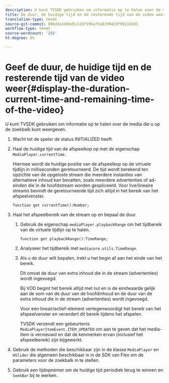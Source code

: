 ```yaml
---
description: U kunt TVSDK gebruiken om informatie op te halen over de media die u op de zoekbalk kunt weergeven.
title: De duur, de huidige tijd en de resterende tijd van de video weergeven
translation-type: tm+mt
source-git-commit: 89bdda1d4bd5c126f19ba75a819942df901183d1
workflow-type: tm+mt
source-wordcount: '292'
ht-degree: 0%

---
```



# Geef de duur, de huidige tijd en de resterende tijd van de video weer{#display-the-duration-current-time-and-remaining-time-of-the-video}

U kunt TVSDK gebruiken om informatie op te halen over de media die u op de zoekbalk kunt weergeven.

1. Wacht tot de speler de status INITIALIZED heeft.
1. Haal de huidige tijd van de afspeelkop op met de eigenschap `MediaPlayer.currentTime`.

   Hiermee wordt de huidige positie van de afspeelkop op de virtuele tijdlijn in milliseconden geretourneerd. De tijd wordt berekend ten opzichte van de opgeloste stream die meerdere instanties van alternatieve inhoud kan bevatten, zoals meerdere advertenties of ad-einden die in de hoofdstream worden gespliceerd. Voor live/lineaire streams bevindt de geretourneerde tijd zich altijd in het bereik van het afspeelvenster.

   ```
   function get currentTime():Number;
   ```

1. Haal het afspeelbereik van de stream op en bepaal de duur.
   1. Gebruik de eigenschap `mediaPlayer.playbackRange` om het tijdbereik van de virtuele tijdlijn op te halen.

      ```
      function get playbackRange():TimeRange;
      ```

   1. Analyseer het tijdbereik met `mediacore.utils.TimeRange`.
   1. Als u de duur wilt bepalen, trekt u het begin af aan het einde van het bereik.

      Dit omvat de duur van extra inhoud die in de stream (advertenties) wordt ingevoegd.

      Bij VOD begint het bereik altijd met nul en is de eindwaarde gelijk aan de som van de duur van de hoofdinhoud en de duur van de extra inhoud die in de stream (advertenties) wordt ingevoegd.

      Voor een lineair/actief-element vertegenwoordigt het bereik van het afspeelvenster en verandert dit bereik tijdens het afspelen.

      TVSDK verzendt een gebeurtenis `MediaPlayerItemEvent.ITEM_UPDATED` om aan te geven dat het media-item is vernieuwd en dat de kenmerken ervan (inclusief het afspeelbereik) zijn bijgewerkt.

1. Gebruik de methoden die beschikbaar zijn in de klasse `MediaPlayer` en `HSlider` die algemeen beschikbaar is in de SDK van Flex om de parameters voor de zoekbalk in te stellen.

1. Gebruik een tijdopnemer om de huidige tijd periodiek terug te winnen en `SeekBar` bij te werken.
